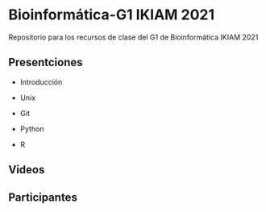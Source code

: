 # Bioinformática-G1 IKIAM 2021
Repositorio para los recursos de clase del G1 de Bioinformática IKIAM 2021

## Presentciones 
- Introducción
  
- Unix
- Git
- Python 
- R

## Videos 

## Participantes 


